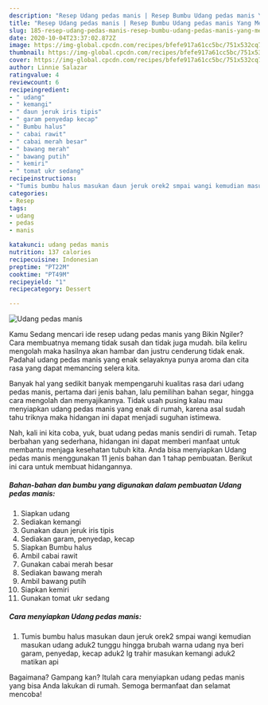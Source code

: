 ```yaml
---
description: "Resep Udang pedas manis | Resep Bumbu Udang pedas manis Yang Menggugah Selera"
title: "Resep Udang pedas manis | Resep Bumbu Udang pedas manis Yang Menggugah Selera"
slug: 185-resep-udang-pedas-manis-resep-bumbu-udang-pedas-manis-yang-menggugah-selera
date: 2020-10-04T23:37:02.872Z
image: https://img-global.cpcdn.com/recipes/bfefe917a61cc5bc/751x532cq70/udang-pedas-manis-foto-resep-utama.jpg
thumbnail: https://img-global.cpcdn.com/recipes/bfefe917a61cc5bc/751x532cq70/udang-pedas-manis-foto-resep-utama.jpg
cover: https://img-global.cpcdn.com/recipes/bfefe917a61cc5bc/751x532cq70/udang-pedas-manis-foto-resep-utama.jpg
author: Linnie Salazar
ratingvalue: 4
reviewcount: 6
recipeingredient:
- " udang"
- " kemangi"
- " daun jeruk iris tipis"
- " garam penyedap kecap"
- " Bumbu halus"
- " cabai rawit"
- " cabai merah besar"
- " bawang merah"
- " bawang putih"
- " kemiri"
- " tomat ukr sedang"
recipeinstructions:
- "Tumis bumbu halus masukan daun jeruk orek2 smpai wangi kemudian masukan udang aduk2 tunggu hingga brubah warna udang nya beri garam, penyedap, kecap aduk2 lg trahir masukan kemangi aduk2 matikan api"
categories:
- Resep
tags:
- udang
- pedas
- manis

katakunci: udang pedas manis 
nutrition: 137 calories
recipecuisine: Indonesian
preptime: "PT22M"
cooktime: "PT49M"
recipeyield: "1"
recipecategory: Dessert

---
```



![Udang pedas manis](https://img-global.cpcdn.com/recipes/bfefe917a61cc5bc/751x532cq70/udang-pedas-manis-foto-resep-utama.jpg)

Kamu Sedang mencari ide resep udang pedas manis yang Bikin Ngiler? Cara membuatnya memang tidak susah dan tidak juga mudah. bila keliru mengolah maka hasilnya akan hambar dan justru cenderung tidak enak. Padahal udang pedas manis yang enak selayaknya punya aroma dan cita rasa yang dapat memancing selera kita.

Banyak hal yang sedikit banyak mempengaruhi kualitas rasa dari udang pedas manis, pertama dari jenis bahan, lalu pemilihan bahan segar, hingga cara mengolah dan menyajikannya. Tidak usah pusing kalau mau menyiapkan udang pedas manis yang enak di rumah, karena asal sudah tahu triknya maka hidangan ini dapat menjadi suguhan istimewa.




Nah, kali ini kita coba, yuk, buat udang pedas manis sendiri di rumah. Tetap berbahan yang sederhana, hidangan ini dapat memberi manfaat untuk membantu menjaga kesehatan tubuh kita. Anda bisa menyiapkan Udang pedas manis menggunakan 11 jenis bahan dan 1 tahap pembuatan. Berikut ini cara untuk membuat hidangannya.

<!--inarticleads1-->

##### Bahan-bahan dan bumbu yang digunakan dalam pembuatan Udang pedas manis:

1. Siapkan  udang
1. Sediakan  kemangi
1. Gunakan  daun jeruk iris tipis
1. Sediakan  garam, penyedap, kecap
1. Siapkan  Bumbu halus
1. Ambil  cabai rawit
1. Gunakan  cabai merah besar
1. Sediakan  bawang merah
1. Ambil  bawang putih
1. Siapkan  kemiri
1. Gunakan  tomat ukr sedang




<!--inarticleads2-->

##### Cara menyiapkan Udang pedas manis:

1. Tumis bumbu halus masukan daun jeruk orek2 smpai wangi kemudian masukan udang aduk2 tunggu hingga brubah warna udang nya beri garam, penyedap, kecap aduk2 lg trahir masukan kemangi aduk2 matikan api




Bagaimana? Gampang kan? Itulah cara menyiapkan udang pedas manis yang bisa Anda lakukan di rumah. Semoga bermanfaat dan selamat mencoba!
